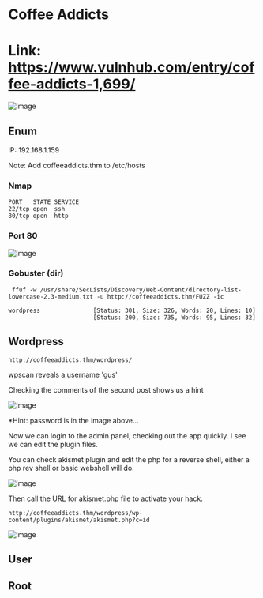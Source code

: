# Coffee Addicts
# Link: https://www.vulnhub.com/entry/coffee-addicts-1,699/

![image](https://user-images.githubusercontent.com/5285547/123182639-c4102d00-d487-11eb-9cda-b2d59844948a.png)


## Enum
IP: 192.168.1.159

Note: Add coffeeaddicts.thm to /etc/hosts 

### Nmap 

```
PORT   STATE SERVICE
22/tcp open  ssh
80/tcp open  http
```

### Port 80

![image](https://user-images.githubusercontent.com/5285547/123182605-b6f33e00-d487-11eb-957f-0f65c0c4ee36.png)

### Gobuster (dir)

```
 ffuf -w /usr/share/SecLists/Discovery/Web-Content/directory-list-lowercase-2.3-medium.txt -u http://coffeeaddicts.thm/FUZZ -ic
```
```
wordpress               [Status: 301, Size: 326, Words: 20, Lines: 10]
                        [Status: 200, Size: 735, Words: 95, Lines: 32]
```

## Wordpress
```
http://coffeeaddicts.thm/wordpress/
```

wpscan reveals a username 'gus'

Checking the comments of the second post shows us a hint

![image](https://user-images.githubusercontent.com/5285547/123186245-aa72e380-d48f-11eb-96d3-b84a7860ca67.png)

*Hint: password is in the image above...

Now we can login to the admin panel, checking out the app quickly. I see we can edit the plugin files. 

You can check akismet plugin and edit the php for a reverse shell, either a php rev shell or basic webshell will do. 

![image](https://user-images.githubusercontent.com/5285547/123186390-ed34bb80-d48f-11eb-852f-66d9cc9a71de.png)

Then call the URL for akismet.php file to activate your hack. 

```
http://coffeeaddicts.thm/wordpress/wp-content/plugins/akismet/akismet.php?c=id
```

![image](https://user-images.githubusercontent.com/5285547/123186467-1e14f080-d490-11eb-8a74-ee30da83ae0b.png)


## User

## Root
